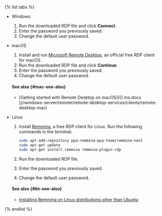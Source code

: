{% list tabs %}

- Windows

   1. Run the downloaded RDP file and click **Connect**.
   1. Enter the password you previously saved.
   1. Change the default user password.

- macOS

   1. Install and run [Microsoft Remote Desktop](https://itunes.apple.com/ru/app/microsoft-remote-desktop/id1295203466), an official free RDP client for macOS.
   1. Run the downloaded RDP file and click **Continue**.
   1. Enter the password you previously saved.
   1. Change the default user password.

   #### See also {#mac-see-also}

   * [Getting started with Remote Desktop on macOS]({{ ms.docs }}/windows-server/remote/remote-desktop-services/clients/remote-desktop-mac)

- Linux

   1. Install [Remmina](https://remmina.org), a free RDP client for Linux. Run the following commands in the terminal:

      ```bash
      sudo apt-add-repository ppa:remmina-ppa-team/remmina-next
      sudo apt-get update
      sudo apt-get install remmina remmina-plugin-rdp
      ```

   1. Run the downloaded RDP file.
   1. Enter the password you previously saved.
   1. Change the default user password.

   #### See also {#lin-see-also}

   * [Installing Remmina on Linux distributions other than Ubuntu](https://remmina.org/how-to-install-remmina/)

{% endlist %}
